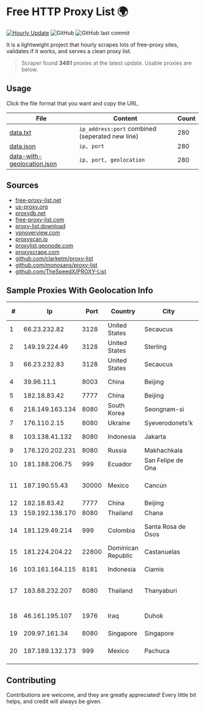 
# Free HTTP Proxy List 🌍

[![Hourly Update](https://github.com/mertguvencli/http-proxy-list/actions/workflows/main.yml/badge.svg?branch=main)](https://github.com/mertguvencli/http-proxy-list/actions/workflows/main.yml)
![GitHub](https://img.shields.io/github/license/mertguvencli/http-proxy-list)
![GitHub last commit](https://img.shields.io/github/last-commit/mertguvencli/http-proxy-list)

It is a lightweight project that hourly scrapes lots of free-proxy sites, validates if it works, and serves a clean proxy list.


> Scraper found **3481** proxies at the latest update. Usable proxies are below.

## Usage

Click the file format that you want and copy the URL.


|File|Content|Count|
|----|-------|-----|
|[data.txt](https://raw.githubusercontent.com/mertguvencli/http-proxy-list/main/proxy-list/data.txt)|`ip_address:port` combined (seperated new line)|280|
|[data.json](https://raw.githubusercontent.com/mertguvencli/http-proxy-list/main/proxy-list/data.json)|`ip, port`|280|
|[data-with-geolocation.json](https://raw.githubusercontent.com/mertguvencli/http-proxy-list/main/proxy-list/data-with-geolocation.json)|`ip, port, geolocation`|280|

## Sources

* [free-proxy-list.net](https://free-proxy-list.net)
* [us-proxy.org](https://www.us-proxy.org)
* [proxydb.net](http://proxydb.net)
* [free-proxy-list.com](https://free-proxy-list.com/?page=&port=&type%5B%5D=http&type%5B%5D=https&up_time=0&search=Search)
* [proxy-list.download](https://www.proxy-list.download/HTTP)
* [vpnoverview.com](https://vpnoverview.com/privacy/anonymous-browsing/free-proxy-servers)
* [proxyscan.io](https://www.proxyscan.io)
* [proxylist.geonode.com](https://proxylist.geonode.com/api/proxy-list?limit=300&page=1&sort_by=lastChecked&sort_type=desc&protocols=http,https)
* [proxyscrape.com](https://api.proxyscrape.com/v2/?request=displayproxies&protocol=http&timeout=10000&country=all&ssl=all&anonymity=all)
* [github.com/clarketm/proxy-list](https://raw.githubusercontent.com/clarketm/proxy-list/master/proxy-list-raw.txt)
* [github.com/monosans/proxy-list](https://raw.githubusercontent.com/monosans/proxy-list/main/proxies/http.txt)
* [github.com/TheSpeedX/PROXY-List](https://raw.githubusercontent.com/TheSpeedX/PROXY-List/master/http.txt)


## Sample Proxies With Geolocation Info

|#|Ip|Port|Country|City|Internet Service Provider|
|-|--|----|-------|----|-------------------------|
|1|66.23.232.82|3128|United States|Secaucus|Interserver, Inc|
|2|149.19.224.49|3128|United States|Sterling|Oculus Networks Inc|
|3|66.23.232.83|3128|United States|Secaucus|Interserver, Inc|
|4|39.96.11.1|8003|China|Beijing|Hangzhou Alibaba Advertising Co|
|5|182.18.83.42|7777|China|Beijing|China Mobile|
|6|218.149.163.134|8080|South Korea|Seongnam-si|Korea Telecom|
|7|176.110.2.15|8080|Ukraine|Syeverodonets'k|Lanet Network|
|8|103.138.41.132|8080|Indonesia|Jakarta|PT. Bali Towerindo Sentra|
|9|176.120.202.231|8080|Russia|Makhachkala|SUBNET05|
|10|181.188.206.75|999|Ecuador|San Felipe de Ona|Otecel S.A.|
|11|187.190.55.43|30000|Mexico|Cancún|Total Play Telecomunicaciones SA De CV|
|12|182.18.83.42|7777|China|Beijing|China Mobile|
|13|159.192.138.170|8080|Thailand|Chana|CAT-BB|
|14|181.129.49.214|999|Colombia|Santa Rosa de Osos|EPM Telecomunicaciones S.A. E.S.P.|
|15|181.224.204.22|22800|Dominican Republic|Castanuelas|BW TELECOM|
|16|103.161.164.115|8181|Indonesia|Ciamis|PT Galuh Multidata Solution|
|17|183.88.232.207|8080|Thailand|Thanyaburi|Triple T Broadband Public Company Limited|
|18|46.161.195.107|1976|Iraq|Duhok|Valin Company for General Trading and Communication LTD|
|19|209.97.161.34|8080|Singapore|Singapore|DigitalOcean, LLC|
|20|187.189.132.173|999|Mexico|Pachuca|Total Play Telecomunicaciones SA De CV|



## Contributing

Contributions are welcome, and they are greatly appreciated! Every
little bit helps, and credit will always be given.


